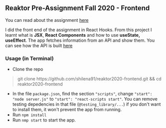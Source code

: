 
## Reaktor Pre-Assignment Fall 2020 - Frontend
You can read about the assignment [here](https://www.reaktor.com/junior-dev-assignment/)

I did the front end of the assignment in React Hooks. From this project I learnt what is **JSX**, **React Components** and how to use **useState, useEffect**.
The app fetches information from an API and show them. You can see how the API is built [here](https://github.com/shilena91/dpkg_status)

### Usage (in Terminal)
- Clone the repo

> git clone ht<span>tps://github.com/shilena91/reaktor2020-frontend.git && cd reaktor2020-frontend

- In the file ```package.json```, find the section ```"scripts"```, change ```"start": "node server.js"``` to ```"start": "react-scripts start"```.
  You can remove testing depedencies in that file (```@testing_library/...```) if you don't want to install them, it won't prevent the app from running.
- Run ```npm install```
- Run ```nmp start``` to start the app.
